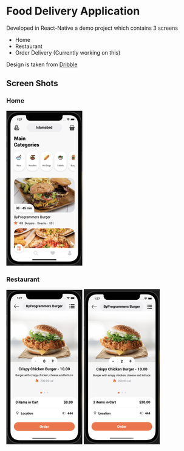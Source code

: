 # Food Delivery Application

Developed in React-Native a demo project which contains 3 screens

- Home
- Restaurant
- Order Delivery (Currently working on this)

Design is taken from [Dribble](https://dribbble.com/shots/14527824/attachments/6215066?mode=media)

## Screen Shots

### Home

<img src="./screenshots/home.png" width = 200>

### Restaurant
<img src="./screenshots/restaurant.png" width = 200> <img src="./screenshots/restaurant1.png" width = 200>
